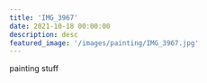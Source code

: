 ```yaml
---
title: 'IMG_3967'
date: 2021-10-18 00:00:00
description: desc
featured_image: '/images/painting/IMG_3967.jpg'
---
```


painting stuff